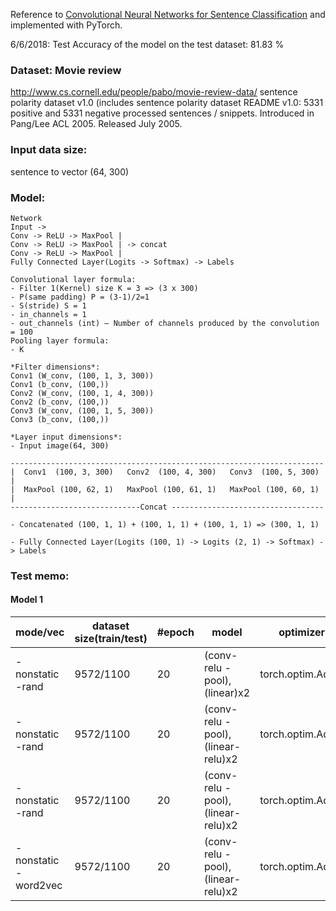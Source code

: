 Reference to [Convolutional Neural Networks for Sentence Classification](https://arxiv.org/pdf/1408.5882v2.pdf) and implemented with PyTorch. 


6/6/2018: 
Test Accuracy of the model on the test dataset: 81.83 %

### Dataset: Movie review
http://www.cs.cornell.edu/people/pabo/movie-review-data/
sentence polarity dataset v1.0 (includes sentence polarity dataset README v1.0: 5331 positive and 5331 negative processed sentences / snippets. Introduced in Pang/Lee ACL 2005. Released July 2005.


### Input data size:
sentence to vector (64, 300)


### Model:

```
Network
Input ->
Conv -> ReLU -> MaxPool |
Conv -> ReLU -> MaxPool | -> concat
Conv -> ReLU -> MaxPool |
Fully Connected Layer(Logits -> Softmax) -> Labels
```

```
Convolutional layer formula:
- Filter 1(Kernel) size K = 3 => (3 x 300)
- P(same padding) P = (3-1)/2=1
- S(stride) S = 1
- in_channels = 1
- out_channels (int) – Number of channels produced by the convolution = 100
Pooling layer formula:
- K
```

```
*Filter dimensions*:
Conv1 (W_conv, (100, 1, 3, 300))
Conv1 (b_conv, (100,))
Conv2 (W_conv, (100, 1, 4, 300))
Conv2 (b_conv, (100,))
Conv3 (W_conv, (100, 1, 5, 300))
Conv3 (b_conv, (100,))

*Layer input dimensions*:
- Input image(64, 300) 

----------------------------------------------------------------------
|  Conv1  (100, 3, 300)   Conv2  (100, 4, 300)   Conv3  (100, 5, 300) |
|  MaxPool (100, 62, 1)   MaxPool (100, 61, 1)   MaxPool (100, 60, 1) |
-----------------------------Concat ----------------------------------

- Concatenated (100, 1, 1) + (100, 1, 1) + (100, 1, 1) => (300, 1, 1) 

- Fully Connected Layer(Logits (100, 1) -> Logits (2, 1) -> Softmax) -> Labels
```

### Test memo:

#### Model 1
|mode/vec|dataset size(train/test)|#epoch|      model  |  optimizer | parameters |lr| accuracy  |
|-----|-----------------------|-------|--------------|------------|------------|--|------------|
|-nonstatic -rand|9572/1100|20|(conv- relu - pool), (linear)x2 |torch.optim.Adam|-|0.01| 77.15%|
|-nonstatic -rand|9572/1100|20|(conv- relu - pool), (linear-relu)x2 |torch.optim.Adam|Kaiming He|0.01| 77.52%|
|-nonstatic -rand|9572/1100|20|(conv- relu - pool), (linear-relu)x2 |torch.optim.Adam|Kaiming He|0.001| 80.27%|
|-nonstatic -word2vec|9572/1100|20|(conv- relu - pool), (linear-relu)x2 |torch.optim.Adam|Kaiming He|0.001| 81.83%|

